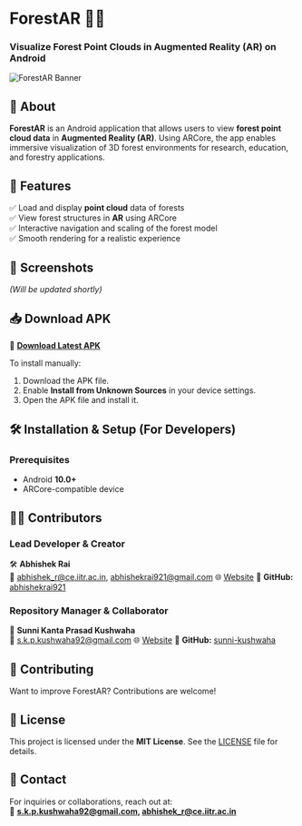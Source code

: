 # **ForestAR 🌲📱**  
### **Visualize Forest Point Clouds in Augmented Reality (AR) on Android**  

![ForestAR Banner](images/screengrab.jpg)

## **📌 About**  
**ForestAR** is an Android application that allows users to view **forest point cloud data** in **Augmented Reality (AR)**. Using ARCore, the app enables immersive visualization of 3D forest environments for research, education, and forestry applications.  

## **🚀 Features**  
✅ Load and display **point cloud** data of forests  
✅ View forest structures in **AR** using ARCore  
✅ Interactive navigation and scaling of the forest model  
✅ Smooth rendering for a realistic experience  

## **📱 Screenshots**  
*(Will be updated shortly)*  

## **📥 Download APK**  
🔗 **[Download Latest APK](https://github.com/sunni-kushwaha/ForestAR/releases/download/v0.9/forestAR_vAlpha.apk)**

To install manually:  
1. Download the APK file.  
2. Enable **Install from Unknown Sources** in your device settings.  
3. Open the APK file and install it.  

## **🛠️ Installation & Setup (For Developers)**  
### **Prerequisites**  
- Android **10.0+**  
- ARCore-compatible device  

## **👨‍💻 Contributors**  

### **Lead Developer & Creator**  
🛠️ **Abhishek Rai**  
📧 abhishek_r@ce.iitr.ac.in, abhishekrai921@gmail.com 
🌐 [Website](https://abhishekrai921.github.io/) 
📍 **GitHub:** [abhishekrai921](https://github.com/abhishekrai921)  

### **Repository Manager & Collaborator**  
🔧 **Sunni Kanta Prasad Kushwaha**  
📧 s.k.p.kushwaha92@gmail.com
🌐 [Website](http://www.skpkushwaha.in/) 
📍 **GitHub:** [sunni-kushwaha](https://github.com/sunni-kushwaha)  

## **🤝 Contributing**  
Want to improve ForestAR? Contributions are welcome!  

## **📜 License**  
This project is licensed under the **MIT License**. See the [LICENSE](LICENSE) file for details.  

## **📧 Contact**  
For inquiries or collaborations, reach out at:  
📩 **s.k.p.kushwaha92@gmail.com, abhishek_r@ce.iitr.ac.in**  

